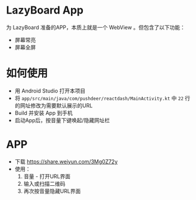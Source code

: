 # LazyBoard App

为 LazyBoard 准备的APP，本质上就是一个 WebView 。但包含了以下功能：

- 屏幕常亮
- 屏幕全屏

# 如何使用

- 用 Android Studio 打开本项目
- 将 `app/src/main/java/com/pushdeer/reactdash/MainActivity.kt` 中 `22` 行的网址修改为需要默认展示的URL
- Build 并安装 App 到手机
- 启动App后，按音量下键唤起/隐藏网址栏

# APP

- 下载 <https://share.weiyun.com/3Mg0Z72y>
- 使用：
    1. 音量 - 打开URL界面
    1. 输入或扫描二维码
    1. 再次按音量隐藏URL界面